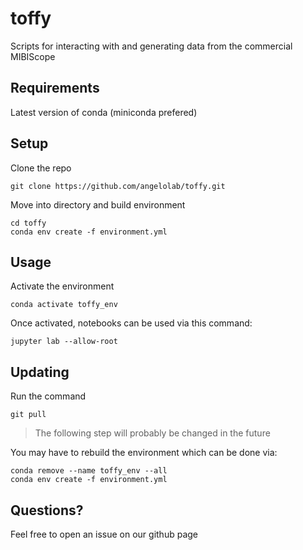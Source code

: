 # toffy
Scripts for interacting with and generating data from the commercial MIBIScope

## Requirements

Latest version of conda (miniconda prefered)

## Setup

Clone the repo

```
git clone https://github.com/angelolab/toffy.git
```

Move into directory and build environment

```
cd toffy
conda env create -f environment.yml
```

## Usage

Activate the environment

```
conda activate toffy_env
```

Once activated, notebooks can be used via this command:

```
jupyter lab --allow-root
```

## Updating

Run the command

```
git pull
```

> The following step will probably be changed in the future

You may have to rebuild the environment which can be done via:

```
conda remove --name toffy_env --all
conda env create -f environment.yml
```

## Questions?

Feel free to open an issue on our github page
